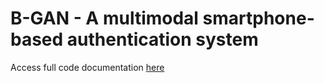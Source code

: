 # B-GAN - A multimodal smartphone-based authentication system

Access full code documentation [here](https://iberius96.github.io/B-GAN)
